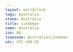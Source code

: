 ```yaml
---
layout: worldclock
tags: Australia
state: Australia
title: Lindeman
name: Australia
iso: AU
timezone: Australia/Lindeman
utc: UTC +09:55
---
```


